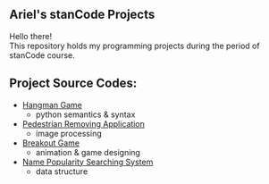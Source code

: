 ## Ariel's stanCode Projects
Hello there!\
This repository holds my programming projects during the period of stanCode course.

## Project Source Codes:
* [Hangman Game](https://github.com/shaoyulinn/ArielstanCodeProjects/tree/main/ArielstanCodeProjects/hangman)
  * python semantics & syntax
* [Pedestrian Removing Application](https://github.com/shaoyulinn/ArielstanCodeProjects/tree/main/ArielstanCodeProjects/stancodoshop)
  * image processing
* [Breakout Game](https://github.com/shaoyulinn/ArielstanCodeProjects/tree/main/ArielstanCodeProjects/breakout)
  * animation & game designing
* [Name Popularity Searching System](https://github.com/shaoyulinn/ArielstanCodeProjects/tree/main/ArielstanCodeProjects/babyname)
  * data structure
